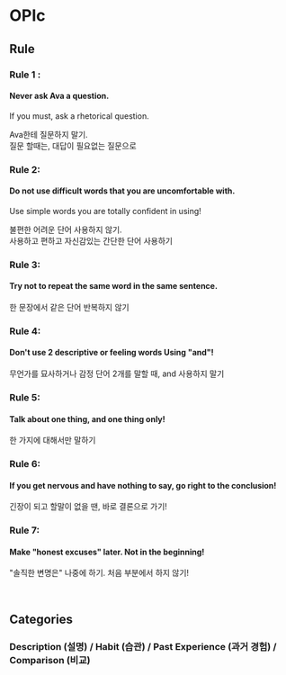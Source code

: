 # OPIc

## Rule  

### Rule 1 :
#### Never ask Ava a question.  
If you must, ask a rhetorical question.  

Ava한테 질문하지 말기.  
질문 할때는, 대답이 필요없는 질문으로  
  


### Rule 2:
#### Do not use difficult words that you are uncomfortable with.  
Use simple words you are totally confident in using!  

불편한 어려운 단어 사용하지 않기.  
사용하고 편하고 자신감있는 간단한 단어 사용하기  



### Rule 3:
#### Try not to repeat the same word in the same sentence.  

한 문장에서 같은 단어 반복하지 않기



### Rule 4:
#### Don't use 2 descriptive or feeling words Using "and"!  

무언가를 묘사하거나 감정 단어 2개를 말할 때, and 사용하지 말기  



### Rule 5:
#### Talk about one thing, and one thing only!  

한 가지에 대해서만 말하기


### Rule 6:
#### If you get nervous and have nothing to say, go right to the conclusion! 

긴장이 되고 할말이 없을 땐, 바로 결론으로 가기!


### Rule 7:
#### Make "honest excuses" later. Not in the beginning!

"솔직한 변명은" 나중에 하기. 처음 부분에서 하지 않기!


<br/>

## Categories

### Description (설명) / Habit (습관) / Past Experience (과거 경험) / Comparison (비교)
